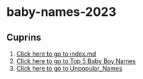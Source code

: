 # baby-names-2023
## Cuprins
1. [Click here to go to index.md](/index.md)
2. [Click here to go to Top 5 Baby Boy Names](/Top5NumeBăieți.md)
3. [Click here to go to Unpopular_Names](/Unpopular_Names.md)